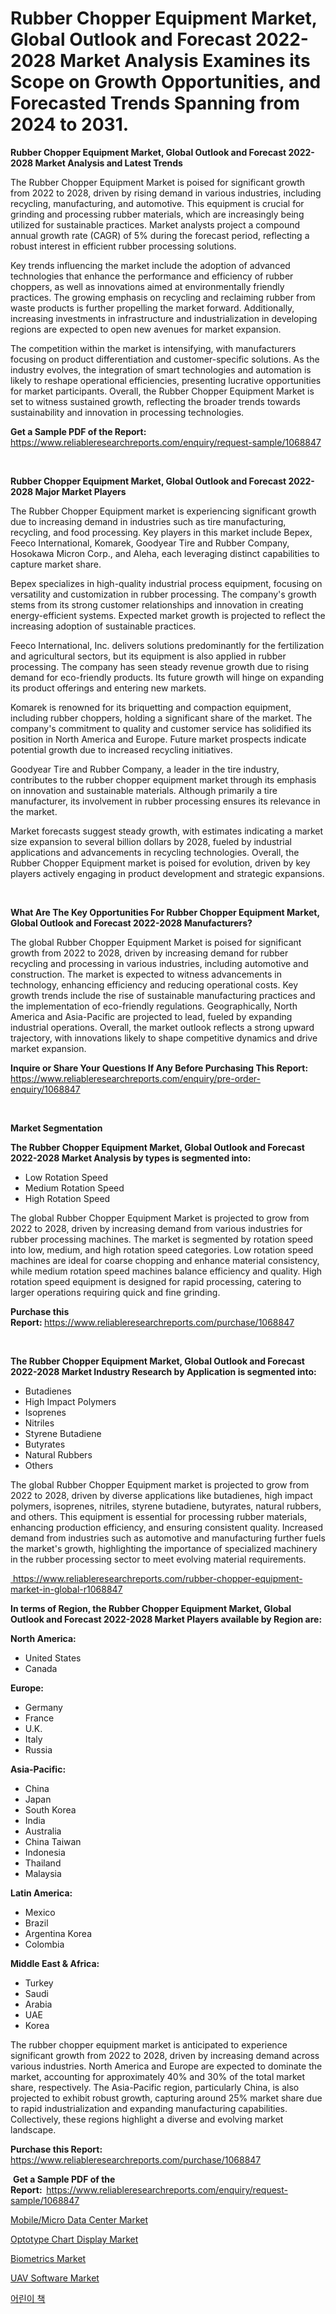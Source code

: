 <p><h1>Rubber Chopper Equipment Market, Global Outlook and Forecast 2022-2028 Market Analysis Examines its Scope on Growth Opportunities, and Forecasted Trends Spanning from 2024 to 2031.</h1></p><p><strong>Rubber Chopper Equipment Market, Global Outlook and Forecast 2022-2028 Market Analysis and Latest Trends</strong></p>
<p><p>The Rubber Chopper Equipment Market is poised for significant growth from 2022 to 2028, driven by rising demand in various industries, including recycling, manufacturing, and automotive. This equipment is crucial for grinding and processing rubber materials, which are increasingly being utilized for sustainable practices. Market analysts project a compound annual growth rate (CAGR) of 5% during the forecast period, reflecting a robust interest in efficient rubber processing solutions.</p><p>Key trends influencing the market include the adoption of advanced technologies that enhance the performance and efficiency of rubber choppers, as well as innovations aimed at environmentally friendly practices. The growing emphasis on recycling and reclaiming rubber from waste products is further propelling the market forward. Additionally, increasing investments in infrastructure and industrialization in developing regions are expected to open new avenues for market expansion.</p><p>The competition within the market is intensifying, with manufacturers focusing on product differentiation and customer-specific solutions. As the industry evolves, the integration of smart technologies and automation is likely to reshape operational efficiencies, presenting lucrative opportunities for market participants. Overall, the Rubber Chopper Equipment Market is set to witness sustained growth, reflecting the broader trends towards sustainability and innovation in processing technologies.</p></p>
<p><strong>Get a Sample PDF of the Report:&nbsp;</strong> <a href="https://www.reliableresearchreports.com/enquiry/request-sample/1068847">https://www.reliableresearchreports.com/enquiry/request-sample/1068847</a></p>
<p>&nbsp;</p>
<p><strong>Rubber Chopper Equipment Market, Global Outlook and Forecast 2022-2028 Major Market Players</strong></p>
<p><p>The Rubber Chopper Equipment market is experiencing significant growth due to increasing demand in industries such as tire manufacturing, recycling, and food processing. Key players in this market include Bepex, Feeco International, Komarek, Goodyear Tire and Rubber Company, Hosokawa Micron Corp., and Aleha, each leveraging distinct capabilities to capture market share.</p><p>Bepex specializes in high-quality industrial process equipment, focusing on versatility and customization in rubber processing. The company's growth stems from its strong customer relationships and innovation in creating energy-efficient systems. Expected market growth is projected to reflect the increasing adoption of sustainable practices.</p><p>Feeco International, Inc. delivers solutions predominantly for the fertilization and agricultural sectors, but its equipment is also applied in rubber processing. The company has seen steady revenue growth due to rising demand for eco-friendly products. Its future growth will hinge on expanding its product offerings and entering new markets.</p><p>Komarek is renowned for its briquetting and compaction equipment, including rubber choppers, holding a significant share of the market. The company's commitment to quality and customer service has solidified its position in North America and Europe. Future market prospects indicate potential growth due to increased recycling initiatives.</p><p>Goodyear Tire and Rubber Company, a leader in the tire industry, contributes to the rubber chopper equipment market through its emphasis on innovation and sustainable materials. Although primarily a tire manufacturer, its involvement in rubber processing ensures its relevance in the market.</p><p>Market forecasts suggest steady growth, with estimates indicating a market size expansion to several billion dollars by 2028, fueled by industrial applications and advancements in recycling technologies. Overall, the Rubber Chopper Equipment market is poised for evolution, driven by key players actively engaging in product development and strategic expansions.</p></p>
<p>&nbsp;</p>
<p><strong>What Are The Key Opportunities For Rubber Chopper Equipment Market, Global Outlook and Forecast 2022-2028 Manufacturers?</strong></p>
<p><p>The global Rubber Chopper Equipment Market is poised for significant growth from 2022 to 2028, driven by increasing demand for rubber recycling and processing in various industries, including automotive and construction. The market is expected to witness advancements in technology, enhancing efficiency and reducing operational costs. Key growth trends include the rise of sustainable manufacturing practices and the implementation of eco-friendly regulations. Geographically, North America and Asia-Pacific are projected to lead, fueled by expanding industrial operations. Overall, the market outlook reflects a strong upward trajectory, with innovations likely to shape competitive dynamics and drive market expansion.</p></p>
<p><strong>Inquire or Share Your Questions If Any Before Purchasing This Report:</strong> <a href="https://www.reliableresearchreports.com/enquiry/pre-order-enquiry/1068847">https://www.reliableresearchreports.com/enquiry/pre-order-enquiry/1068847</a></p>
<p>&nbsp;</p>
<p><strong>Market Segmentation</strong></p>
<p><strong>The Rubber Chopper Equipment Market, Global Outlook and Forecast 2022-2028 Market Analysis by types is segmented into:</strong></p>
<p><ul><li>Low Rotation Speed</li><li>Medium Rotation Speed</li><li>High Rotation Speed</li></ul></p>
<p><p>The global Rubber Chopper Equipment Market is projected to grow from 2022 to 2028, driven by increasing demand from various industries for rubber processing machines. The market is segmented by rotation speed into low, medium, and high rotation speed categories. Low rotation speed machines are ideal for coarse chopping and enhance material consistency, while medium rotation speed machines balance efficiency and quality. High rotation speed equipment is designed for rapid processing, catering to larger operations requiring quick and fine grinding.</p></p>
<p><strong>Purchase this Report:&nbsp;</strong><a href="https://www.reliableresearchreports.com/purchase/1068847">https://www.reliableresearchreports.com/purchase/1068847</a></p>
<p>&nbsp;</p>
<p><strong>The Rubber Chopper Equipment Market, Global Outlook and Forecast 2022-2028 Market Industry Research by Application is segmented into:</strong></p>
<p><ul><li>Butadienes</li><li>High Impact Polymers</li><li>Isoprenes</li><li>Nitriles</li><li>Styrene Butadiene</li><li>Butyrates</li><li>Natural Rubbers</li><li>Others</li></ul></p>
<p><p>The global Rubber Chopper Equipment market is projected to grow from 2022 to 2028, driven by diverse applications like butadienes, high impact polymers, isoprenes, nitriles, styrene butadiene, butyrates, natural rubbers, and others. This equipment is essential for processing rubber materials, enhancing production efficiency, and ensuring consistent quality. Increased demand from industries such as automotive and manufacturing further fuels the market's growth, highlighting the importance of specialized machinery in the rubber processing sector to meet evolving material requirements.</p></p>
<p><a href="https://www.reliableresearchreports.com/rubber-chopper-equipment-market-in-global-r1068847">&nbsp;https://www.reliableresearchreports.com/rubber-chopper-equipment-market-in-global-r1068847</a></p>
<p><strong>In terms of Region, the Rubber Chopper Equipment Market, Global Outlook and Forecast 2022-2028 Market Players available by Region are:</strong></p>
<p>
    <p> <strong> North America: </strong>
        <ul>
            <li>United States</li>
            <li>Canada</li>
        </ul>
        </p> 
    <p> <strong> Europe: </strong>
        <ul>
            <li>Germany</li>
            <li>France</li>
            <li>U.K.</li>
            <li>Italy</li>
            <li>Russia</li>
        </ul>
        </p> 
    <p> <strong> Asia-Pacific: </strong>
        <ul>
            <li>China</li>
            <li>Japan</li>
            <li>South Korea</li>
            <li>India</li>
            <li>Australia</li>
            <li>China Taiwan</li>
            <li>Indonesia</li>
            <li>Thailand</li>
            <li>Malaysia</li>
        </ul>
        </p> 
    <p> <strong> Latin America: </strong>
        <ul>
            <li>Mexico</li>
            <li>Brazil</li>
            <li>Argentina Korea</li>
            <li>Colombia</li>
        </ul>
        </p> 
    <p> <strong> Middle East & Africa: </strong>
        <ul>
            <li>Turkey</li>
            <li>Saudi</li>
            <li>Arabia</li>
            <li>UAE</li>
            <li>Korea</li>
        </ul>
    </p>
    </p>
<p><p>The rubber chopper equipment market is anticipated to experience significant growth from 2022 to 2028, driven by increasing demand across various industries. North America and Europe are expected to dominate the market, accounting for approximately 40% and 30% of the total market share, respectively. The Asia-Pacific region, particularly China, is also projected to exhibit robust growth, capturing around 25% market share due to rapid industrialization and expanding manufacturing capabilities. Collectively, these regions highlight a diverse and evolving market landscape.</p></p>
<p><strong>Purchase this Report: </strong><a href="https://www.reliableresearchreports.com/purchase/1068847">https://www.reliableresearchreports.com/purchase/1068847</a></p>
<p>&nbsp;<strong>Get a Sample PDF of the Report:&nbsp;&nbsp;</strong><a href="https://www.reliableresearchreports.com/enquiry/request-sample/1068847">https://www.reliableresearchreports.com/enquiry/request-sample/1068847</a></p>
<p><strong></strong></p>
<p><p><a href="https://issuu.com/reportprime-2/docs/mobilemicro-data-center-market-size_f005b009bbbdff">Mobile/Micro Data Center Market</a></p><p><a href="https://medium.com/@janetvalentinh15/global-optotype-chart-display-market-status-2024-2031-and-forecast-by-region-product-end-b998647aefcd">Optotype Chart Display Market</a></p><p><a href="https://www.linkedin.com/pulse/pioneering-growth-analyzing-global-biometrics-market-dynamics-2024--cahne?trackingId=HBBLfZnUQJ6cyVeNzhTewA%3D%3D">Biometrics Market</a></p><p><a href="https://www.linkedin.com/pulse/global-uav-software-market-landscape-future-trends-strategic-g6gpe?trackingId=vrc5Ij1ZQB2BVN9qE%2FAGeQ%3D%3D">UAV Software Market</a></p><p><a href="https://github.com/mdmazharulnwr786/Market-Research-Report-List-2/blob/main/5122031108351.md">어린이 책</a></p></p>
